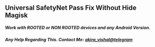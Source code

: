 ## Universal SafetyNet Pass Fix Without Hide Magisk

##### Work with ROOTED or NON ROOTED devices and any Android Version.

##### Any Help Regarding This. Contact Me: [akira_vishal@telegram](https://t.me/AkiraProjects)
